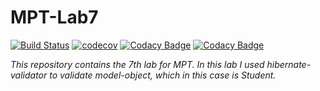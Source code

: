 <h1>MPT-Lab7</h1>

[![Build Status](https://travis-ci.org/daryanekryach/MPT-Lab7.svg?branch=master)](https://travis-ci.org/daryanekryach/MPT-Lab7)
[![codecov](https://codecov.io/gh/daryanekryach/MPT-Lab7/branch/master/graph/badge.svg)](https://codecov.io/gh/daryanekryach/MPT-Lab7)
[![Codacy Badge](https://api.codacy.com/project/badge/Coverage/792f318254b04df4a2cc4e74fc890a85)](https://www.codacy.com/app/daryanekryach/MPT-Lab7?utm_source=github.com&utm_medium=referral&utm_content=daryanekryach/MPT-Lab7&utm_campaign=Badge_Coverage)
[![Codacy Badge](https://api.codacy.com/project/badge/Grade/792f318254b04df4a2cc4e74fc890a85)](https://www.codacy.com/app/daryanekryach/MPT-Lab7?utm_source=github.com&amp;utm_medium=referral&amp;utm_content=daryanekryach/MPT-Lab7&amp;utm_campaign=Badge_Grade)

<i>This repository contains the 7th lab for MPT. In this lab I used hibernate-validator to validate model-object, which in this case is Student.</i>

